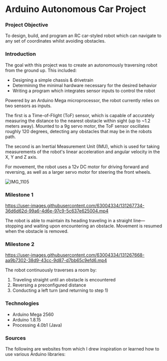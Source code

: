 # Arduino Autonomous Car Project

### Project Objective

To design, build, and program an RC car-styled robot which can navigate to any set of coordinates whilst avoiding obstacles.

### Introduction

The goal with this project was to create an autonomously traversing robot from the ground up. This included:
  - Designing a simple chassis & drivetrain
  - Determining the minimal hardware necessary for the desired behavior
  - Writing a program which integrates sensor inputs to control the robot

Powered by an Arduino Mega microprocessor, the robot currently relies on two sensors as inputs. 

The first is a Time-of-Flight (ToF) sensor, which is capable of accurately measuring the distance to the nearest obstacle 
within sight (up to ~1.2 meters away). Mounted to a 9g servo motor, the ToF sensor oscillates roughly 120 degrees, detecting 
any obstacles that may be in the robots path.

The second is an Inertial Measurement Unit (IMU), which is used for taking measurements of the robot's linear acceleration
and angular velocity in the X, Y and Z axis.

For movement, the robot uses a 12v DC motor for driving forward and reversing, as well as a larger servo motor for steering
the front wheels.

![IMG_1105](https://user-images.githubusercontent.com/63004334/131267756-cafef62c-75af-483a-8575-36398ed931fd.JPG)

### Milestone 1

https://user-images.githubusercontent.com/63004334/131267734-36d6d62d-99a6-4d6e-97c9-5c637e625004.mp4

The robot is able to maintain its heading traveling in a straight line—stopping and waiting upon encountering an obstacle. 
Movement is resumed when the obstacle is removed.

### Milestone 2

https://user-images.githubusercontent.com/63004334/131267668-aa9b7302-38d9-43cc-9d87-d7bb65c9efd6.mp4

The robot continuously traverses a room by:
  1. Traveling straight until an obstacle is encountered
  2. Reversing a preconfigured distance
  3. Conducting a left turn (and returning to step 1)

### Technologies
  - Arduino Mega 2560
  - Arduino 1.8.15
  - Processing 4.0b1 (Java)

### Sources

The following are websites from which I drew inspiration or learned how to use various Arduino libraries:
